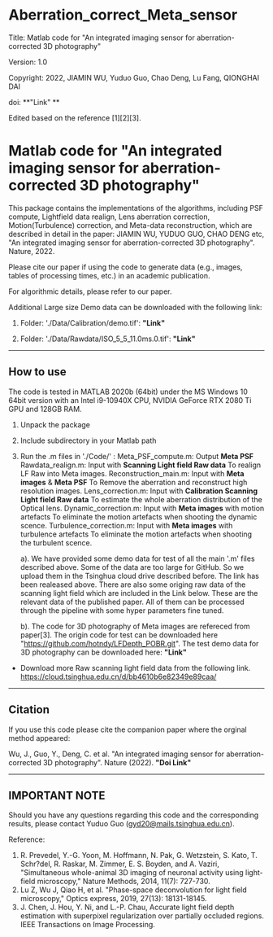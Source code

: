 # Aberration_correct_Meta_sensor
Title:      Matlab code for "An integrated imaging sensor for aberration-corrected 3D photography"

Version:    1.0 

Copyright:  2022, JIAMIN WU, Yuduo Guo, Chao Deng,  Lu Fang, QIONGHAI DAI

doi:        **"Link" **

Edited based on the reference [1][2][3].

Matlab code for "An integrated imaging sensor for aberration-corrected 3D photography"
==========================================================

This package contains the implementations of the algorithms, including PSF compute, Lightfield data realign, Lens aberration correction, Motion(Turbulence) correction, and Meta-data reconstruction, which are described in detail in the paper: 
JIAMIN WU, YUDUO GUO, CHAO DENG etc, "An integrated imaging sensor for aberration-corrected 3D photography". Nature, 2022.

Please cite our paper if using the code to generate data (e.g., images, tables of processing times, etc.) in an academic publication.

For algorithmic details, please refer to our paper.

Additional Large size Demo data can be downloaded with the following link:
1. Folder: './Data/Calibration/demo.tif':
**"Link"**
   
2. Folder: './Data/Rawdata/ISO_5_5_11.0ms.0.tif':
**"Link"**
----------------
How to use
----------------
The code is tested in MATLAB 2020b (64bit) under the MS Windows 10 64bit version with an Intel i9-10940X CPU, NVIDIA GeForce RTX 2080 Ti GPU and 128GB RAM.

1. Unpack the package
2. Include subdirectory in your Matlab path
3. Run the .m files in './Code/' :
    Meta_PSF_compute.m: Output **Meta PSF**
    Rawdata_realign.m: Input with **Scanning Light field Raw data**
                       To realign LF Raw into Meta images.
    Reconstruction_main.m: Input with **Meta images** & **Meta PSF**
                       To Remove the aberration and reconstruct high resolution images.
    Lens_correction.m: Input with **Calibration Scanning Light field Raw data**
                        To estimate the whole aberration distribution of the Optical lens.
    Dynamic_correction.m: Input with **Meta images** with motion artefacts
                          To eliminate the motion artefacts when shooting the dynamic scence.
    Turbulence_correction.m: Input with **Meta images** with turbulence artefacts
                             To eliminate the motion artefacts when shooting the turbulent scence.
    
 
   a). We have provided some demo data for test of all the main '.m' files described above. Some of the data are too large for GitHub. So we upload them in the Tsinghua cloud drive described before. The link has been realeased above. There are also some origing raw data of the scanning light field which are included in the Link below. These are the relevant data of the published paper. All of them can be processed through the pipeline with some hyper parameters fine tuned.
  
   b). The code for 3D photography of Meta images are refereced from paper[3]. The origin code for test can be downloaded here "https://github.com/hotndy/LFDepth_POBR.git". The test demo data for 3D photography can be downloaded here: **"Link"**

* Download more Raw scanning light field data from the following link.
https://cloud.tsinghua.edu.cn/d/bb4610b6e82349e89caa/

----------------
Citation 
---------------- 
If you use this code please cite the companion paper where the orginal method appeared:

Wu, J., Guo, Y., Deng, C. et al. "An integrated imaging sensor for aberration-corrected 3D photography". Nature (2022). **"Doi Link"**


----------------
IMPORTANT NOTE 
---------------- 
Should you have any questions regarding this code and the corresponding results, please contact Yuduo Guo (gyd20@mails.tsinghua.edu.cn).

Reference:
1.  R. Prevedel, Y.-G. Yoon, M. Hoffmann, N. Pak, G. Wetzstein, S. Kato, T. Schr?del, R. Raskar, M. Zimmer, E. S. Boyden, and A. Vaziri, 
     "Simultaneous whole-animal 3D imaging of neuronal activity using light-field microscopy," Nature Methods, 2014, 11(7): 727-730.
2.  Lu Z, Wu J, Qiao H, et al. "Phase-space deconvolution for light field microscopy," Optics express, 2019, 27(13): 18131-18145.
3.  J. Chen, J. Hou, Y. Ni, and  L.-P. Chau, Accurate light field depth estimation with superpixel regularization over partially occluded regions. IEEE Transactions on Image Processing.

